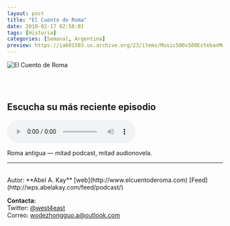 ```yaml
---
layout: post
title: "El Cuento de Roma"
date: 2018-02-17 02:58:01
tags: [Historia]
categories: [Semanal, Argentina]
preview: https://ia601503.us.archive.org/23/items/Music500x500EstebanMontoya/300-AbelA.Kay.jpeg
---
```


![El Cuento de Roma](https://ia601503.us.archive.org/23/items/Music500x500EstebanMontoya/500-AbelA.Kay.jpeg)

<br/>
<br/>

## Escucha su más reciente episodio

<!--reproductor-feed=http://wps.abelakay.com/feed/podcast/-->
<!--reproductor-start-->
<audio id="audio" preload="auto" controls="" src="http://media.blubrry.com/elcuentoderoma/content.blubrry.com/elcuentoderoma/Episodio_067-La_Captura_de_Brundisium.mp3"></audio>
<!--reproductor-end-->

Roma antigua — mitad podcast, mitad audionovela.  

_ _ _
<br>
Autor: **Abel A. Kay**  
[web](http://www.elcuentoderoma.com)  
[Feed](http://wps.abelakay.com/feed/podcast/)  


**Contacta:**  
Twitter: [@west4east](https://twitter.com/west4east)  
Correo: [wodezhongguo.a@outlook.com](mailto:wodezhongguo.a@outlook.com)  

